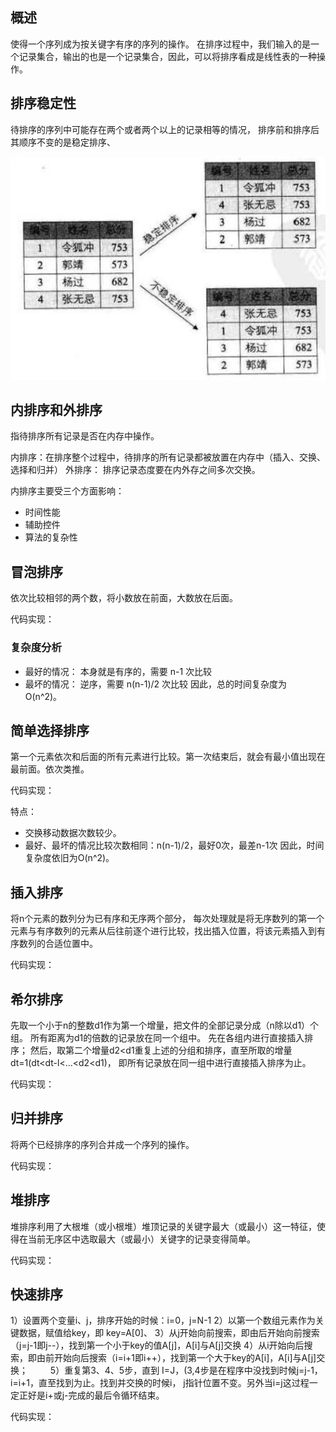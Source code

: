 ## 概述

使得一个序列成为按关键字有序的序列的操作。
在排序过程中，我们输入的是一个记录集合，输出的也是一个记录集合，因此，可以将排序看成是线性表的一种操作。

## 排序稳定性

待排序的序列中可能存在两个或者两个以上的记录相等的情况，
排序前和排序后其顺序不变的是稳定排序、

![](imgs/balance_sort.png)

## 内排序和外排序
指待排序所有记录是否在内存中操作。

内排序：在排序整个过程中，待排序的所有记录都被放置在内存中（插入、交换、选择和归并）
外排序： 排序记录态度要在内外存之间多次交换。

内排序主要受三个方面影响：

-  时间性能
-  辅助控件
-  算法的复杂性

## 冒泡排序

依次比较相邻的两个数，将小数放在前面，大数放在后面。

代码实现：

### 复杂度分析

- 最好的情况： 本身就是有序的，需要 n-1 次比较
- 最坏的情况： 逆序，需要 n(n-1)/2 次比较
因此，总的时间复杂度为 O(n^2)。

## 简单选择排序

第一个元素依次和后面的所有元素进行比较。第一次结束后，就会有最小值出现在最前面。依次类推。

代码实现：

特点：
- 交换移动数据次数较少。
- 最好、最坏的情况比较次数相同：n(n-1)/2，最好0次，最差n-1次
因此，时间复杂度依旧为O(n^2)。

## 插入排序

将n个元素的数列分为已有序和无序两个部分，
每次处理就是将无序数列的第一个元素与有序数列的元素从后往前逐个进行比较，找出插入位置，将该元素插入到有序数列的合适位置中。


代码实现：

## 希尔排序

先取一个小于n的整数d1作为第一个增量，把文件的全部记录分成（n除以d1）个组。
所有距离为d1的倍数的记录放在同一个组中。
先在各组内进行直接插入排序；
然后，取第二个增量d2<d1重复上述的分组和排序，直至所取的增量dt=1(dt<dt-l<…<d2<d1)，
即所有记录放在同一组中进行直接插入排序为止。

代码实现：

## 归并排序

将两个已经排序的序列合并成一个序列的操作。

代码实现：

## 堆排序

堆排序利用了大根堆（或小根堆）堆顶记录的关键字最大（或最小）这一特征，使得在当前无序区中选取最大（或最小）关键字的记录变得简单。

代码实现：

## 快速排序

1）设置两个变量i、j，排序开始的时候：i=0，j=N-1
2）以第一个数组元素作为关键数据，赋值给key，即 key=A[0]、
3）从j开始向前搜索，即由后开始向前搜索（j=j-1即j--），找到第一个小于key的值A[j]，A[i]与A[j]交换
4）从i开始向后搜索，即由前开始向后搜索（i=i+1即i++），找到第一个大于key的A[i]，A[i]与A[j]交换； 　　
5）重复第3、4、5步，直到 I=J，(3,4步是在程序中没找到时候j=j-1，i=i+1，直至找到为止。找到并交换的时候i， j指针位置不变。另外当i=j这过程一定正好是i+或j-完成的最后令循环结束。

代码实现：
